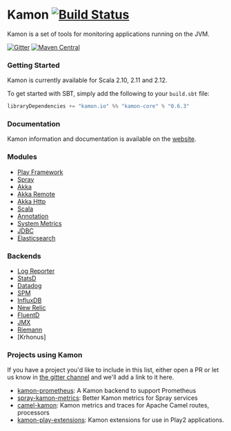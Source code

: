 Kamon     [![Build Status](https://travis-ci.org/kamon-io/Kamon.svg?branch=master)](https://travis-ci.org/kamon-io/Kamon)
=========  

Kamon is a set of tools for monitoring applications running on the JVM.

[![Gitter](https://badges.gitter.im/Join%20Chat.svg)](https://gitter.im/kamon-io/Kamon?utm_source=badge&utm_medium=badge&utm_campaign=pr-badge&utm_content=badge)
[![Maven Central](https://maven-badges.herokuapp.com/maven-central/io.kamon/kamon-core_2.11/badge.svg)](https://maven-badges.herokuapp.com/maven-central/io.kamon/kamon-core_2.11)


### Getting Started

Kamon is currently available for Scala 2.10, 2.11 and 2.12.

To get started with SBT, simply add the following to your `build.sbt`
file:

```scala
libraryDependencies += "kamon.io" %% "kamon-core" % "0.6.3"
```

### Documentation

Kamon information and documentation is available on the
[website](http://kamon.io).

### Modules ###

* [Play Framework]
* [Spray]  
* [Akka] 
* [Akka Remote]
* [Akka Http]  
* [Scala]  
* [Annotation]
* [System Metrics] 
* [JDBC]  
* [Elasticsearch]

### Backends ###

* [Log Reporter]
* [StatsD] 
* [Datadog] 
* [SPM]
* [InfluxDB] 
* [New Relic]  
* [FluentD] 
* [JMX] 
* [Riemann]  
* [Krhonus]  


### Projects using Kamon ###

If you have a project you'd like to include in this list, either open a PR or let us know in [the gitter channel](https://gitter.im/kamon-io/Kamon) and we'll add a link to it here.

* [kamon-prometheus](https://github.com/MonsantoCo/kamon-prometheus): A Kamon backend to support Prometheus
* [spray-kamon-metrics](https://github.com/MonsantoCo/spray-kamon-metrics): Better Kamon metrics for Spray services
* [camel-kamon](https://github.com/osinka/camel-kamon): Kamon metrics and traces for Apache Camel routes, processors
* [kamon-play-extensions](https://github.com/agiledigital/kamon-play-extensions): Kamon extensions for use in Play2 applications.




[Play Framework]: https://github.com/kamon-io/kamon-play
[Spray]: https://github.com/kamon-io/kamon-spray
[Akka]:https://github.com/kamon-io/kamon-akka                                          
[Akka Remote]: https://github.com/kamon-io/kamon-akka-remote
[Akka Http]: https://github.com/kamon-io/kamon-akka-http
[Scala]: https://github.com/kamon-io/kamon-scala 
[Annotation]: https://github.com/kamon-io/kamon-annotation 
[System Metrics]: https://github.com/kamon-io/kamon-system-metrics
[JDBC]: https://github.com/kamon-io/kamon-jdbc
[Elasticsearch]: https://github.com/kamon-io/kamon-elasticsearch

[Log Reporter]: https://github.com/kamon-io/kamon-log-reporter
[SPM]: https://github.com/kamon-io/kamon-spm
[Datadog]: https://github.com/kamon-io/kamon-datadog
[FluentD]: https://github.com/kamon-io/kamon-fluentd
[JMX]: https://github.com/kamon-io/kamon-jmx
[StatsD]: https://github.com/kamon-io/kamon-statsd
[Riemann]: https://github.com/kamon-io/kamon-riemann 
[Khronus]: https://github.com/kamon-io/kamon-khronus 
[New Relic]: https://github.com/kamon-io/kamon-newrelic
[InfluxDB]: https://github.com/kamon-io/kamon-influxdb


